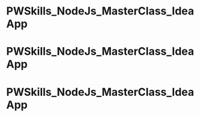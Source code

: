 # PWSkills_NodeJs_MasterClass_IdeaApp
# PWSkills_NodeJs_MasterClass_IdeaApp
# PWSkills_NodeJs_MasterClass_IdeaApp
